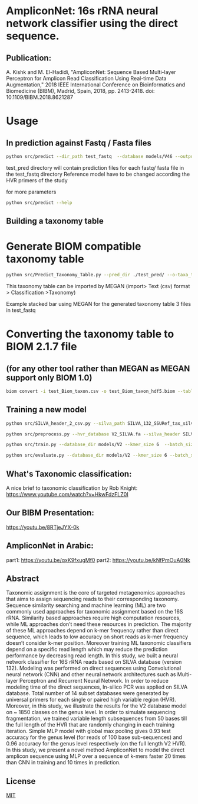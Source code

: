 # AmpliconNet: 16s rRNA neural network classifier using the direct sequence.

## Publication:

A. Kishk and M. El-Hadidi, "AmpliconNet: Sequence Based Multi-layer Perceptron for Amplicon Read Classification Using Real-time Data Augmentation," 2018 IEEE International Conference on Bioinformatics and Biomedicine (BIBM), Madrid, Spain, 2018, pp. 2413-2418.
doi: 10.1109/BIBM.2018.8621287

# Usage

## In prediction against Fastq / Fasta files

```bash
python src/predict --dir_path test_fastq  --database models/V46 --output_dir test_pred --input_type fastq

```
test_pred directory will contain prediction files for each fastq/ fasta file in the test_fastq directory
Reference model have to be changed according the HVR primers of the study

for more parameters

```bash
python src/predict --help

```

## Building a taxonomy table
# Generate BIOM compatible taxonomy table
```bash
python src/Predict_Taxonomy_Table.py --pred_dir ./test_pred/ --o-taxa_table ./test_Biom_taxon.csv --biom_taxon_table True --target_rank all
```
This taxonomy table can be imported by MEGAN (import> Text (csv) format > Classification >Taxonomy)

Example stacked bar using MEGAN for the generated taxonomy table 3 files in test_fastq

# Converting the taxonomy table to BIOM 2.1.7 file 
## (for any other tool rather than MEGAN as MEGAN support only BIOM 1.0) 
```bash
biom convert -i test_Biom_taxon.csv -o test_Biom_taxon_hdf5.biom --table-type="Taxon table" --to-hdf5
```

## Training a new model
```bash
python src/SILVA_header_2_csv.py --silva_path SILVA_132_SSURef_tax_silva.fasta  --silva_header SILVA_header_All_Taxa.csv

python src/preprocess.py --hvr_database V2_SILVA.fa --silva_header SILVA_header_All_Taxa.csv --output_dir models/V2

python src/train.py --database_dir models/V2 --kmer_size 6  --batch_size 250 --training_mode mlp_sk

python src/evaluate.py --database_dir models/V2 --kmer_size 6 --batch_size 250  --training_mode mlp_sk
```

## What's Taxonomic classification:
A nice brief to taxonomic classification by Rob Knight:
https://www.youtube.com/watch?v=HkwFdzFLZ0I

## Our BIBM Presentation:
https://youtu.be/8RTjeJYX-0k

## AmpliconNet in Arabic:
part1: https://youtu.be/qxK9fxugMf0
part2: https://youtu.be/kNfPmOuA0Nk

## Abstract
Taxonomic assignment is the core of targeted metagenomics approaches that aims to assign sequencing reads to
their corresponding taxonomy. Sequence similarity searching and machine learning (ML) are two commonly used approaches for
taxonomic assignment based on the 16S rRNA. Similarity based approaches require high computation resources, while ML
approaches don’t need these resources in prediction. The majority of these ML approaches depend on k-mer frequency rather than
direct sequence, which leads to low accuracy on short reads as k-mer frequency doesn’t consider k-mer position. Moreover training
ML taxonomic classifiers depend on a specific read length which may reduce the prediction performance by decreasing read length.
In this study, we built a neural network classifier for 16S rRNA reads based on SILVA database (version 132). Modeling was
performed on direct sequences using Convolutional neural network (CNN) and other neural network architectures such as Multi-layer
Perceptron and Recurrent Neural Network. In order to reduce modeling time of the direct sequences, In-silico PCR was applied
on SILVA database. Total number of 14 subset databases were generated by universal primers for each single or paired high
variable region (HVR). Moreover, in this study, we illustrate the results for the V2 database model on ~ 1850 classes on the genus
level. In order to simulate sequencing fragmentation, we trained variable length subsequences from 50 bases till the full length of
the HVR that are randomly changing in each training iteration.
Simple MLP model with global max pooling gives 0.93 test accuracy for the genus level (for reads of 100 base sub-sequences)
and 0.96 accuracy for the genus level respectively (on the full length V2 HVR). In this study, we present a novel method
AmpliconNet to model the direct amplicon sequence using MLP over a sequence of k-mers faster 20 times than CNN in training
and 10 times in prediction.

## License
[MIT](https://choosealicense.com/licenses/mit/)
